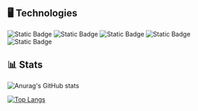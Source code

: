 ## 🖥️ Technologies
![Static Badge](https://img.shields.io/badge/CSS-blue?style=for-the-badge&logo=css)
![Static Badge](https://img.shields.io/badge/Javascript-black?style=for-the-badge&logo=javascript)
![Static Badge](https://img.shields.io/badge/HTML5-grey?style=for-the-badge&logo=html5)
![Static Badge](https://img.shields.io/badge/C%2B%2B-red?style=for-the-badge&logo=cplusplus)
![Static Badge](https://img.shields.io/badge/GIT-gray?style=for-the-badge&logo=git&logoColor=%23F05032&logoSize=auto)

## 📊 Stats
![Anurag's GitHub stats](https://github-readme-stats.vercel.app/api?username=szymekx13&show_icons=true&theme=dark)

[![Top Langs](https://github-readme-stats.vercel.app/api/top-langs/?username=szymekx13&layout=donut)](https://github.com/szymekx13/github-readme-stats&theme=dark)

<!--
shields.io and simple icons
Here are some ideas to get you started:

- 🔭 I’m currently working on ...
- 🌱 I’m currently learning ...
- 👯 I’m looking to collaborate on ...
- 🤔 I’m looking for help with ...
- 💬 Ask me about ...
- 📫 How to reach me: ...
- 😄 Pronouns: ...
- ⚡ Fun fact: ...
-->
